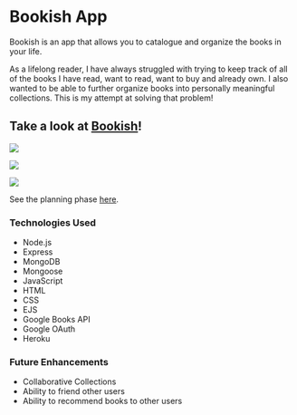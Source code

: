 # Bookish App

Bookish is an app that allows you to catalogue and organize the books in your life.

As a lifelong reader, I have always struggled with trying to keep track of all of the books I have read, want to read, want to buy and already own. I also wanted to be able to further organize books into personally meaningful collections. This is my attempt at solving that problem! 

## Take a look at [Bookish](http://bookishapp.herokuapp.com)! 

![](https://i.imgur.com/F5TuYKv.png)

![](https://i.imgur.com/fblNatg.png)

![](https://i.imgur.com/OShKP4U.png)

See the planning phase [here](https://trello.com/b/XNLgvTBI/unit-2-bookish).

### **Technologies Used**

* Node.js
* Express
* MongoDB
* Mongoose
* JavaScript
* HTML
* CSS
* EJS
* Google Books API
* Google OAuth
* Heroku
  
### **Future Enhancements**
* Collaborative Collections
* Ability to friend other users
* Ability to recommend books to other users
